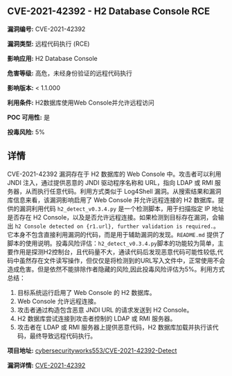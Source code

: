 ## CVE-2021-42392 - H2 Database Console RCE

**漏洞编号:** CVE-2021-42392

**漏洞类型:** 远程代码执行 (RCE)

**影响应用:** H2 Database Console

**危害等级:** 高危，未经身份验证的远程代码执行

**影响版本:** < 1.1.000

**利用条件:** H2数据库使用Web Console并允许远程访问

**POC 可用性:** 是

**投毒风险:** 5%

## 详情

CVE-2021-42392 漏洞存在于 H2 数据库的 Web Console 中。攻击者可以利用 JNDI 注入，通过提供恶意的 JNDI 驱动程序名称和 URL，指向 LDAP 或 RMI 服务器，从而执行任意代码。利用方式类似于 Log4Shell 漏洞。从搜索结果和漏洞库信息来看，该漏洞影响启用了 Web Console 并允许远程连接的 H2 数据库。提供的漏洞利用代码 `h2_detect_v0.3.4.py` 是一个检测脚本，用于扫描指定 IP 地址是否存在 H2 Console，以及是否允许远程连接。如果检测到目标存在漏洞，会输出 `h2 Console detected on {r1.url}, further validation is required.`。它本身不包含直接利用漏洞的代码，而是用于辅助漏洞的发现。`README.md` 提供了脚本的使用说明。投毒风险评估：`h2_detect_v0.3.4.py`脚本的功能较为简单，主要作用是探测H2控制台，且代码量不大，通读代码后发现恶意代码可能性较低,代码中虽然存在文件读写操作，但仅仅是将检测到的URL写入文件中，正常使用不会造成危害。但是依然不能排除作者隐藏的风险,因此投毒风险评估为5%。利用方式总结：
1.  目标系统运行启用了 Web Console 的 H2 数据库。
2.  Web Console 允许远程连接。
3.  攻击者通过构造包含恶意 JNDI URL 的请求发送到 H2 Console。
4.  H2 数据库尝试连接到攻击者控制的 LDAP 或 RMI 服务器。
5.  攻击者在 LDAP 或 RMI 服务器上提供恶意代码，H2 数据库加载并执行该代码，最终导致远程代码执行。

**项目地址:** [cybersecurityworks553/CVE-2021-42392-Detect](https://github.com/cybersecurityworks553/CVE-2021-42392-Detect)

**漏洞详情:** [CVE-2021-42392](https://nvd.nist.gov/vuln/detail/CVE-2021-42392)